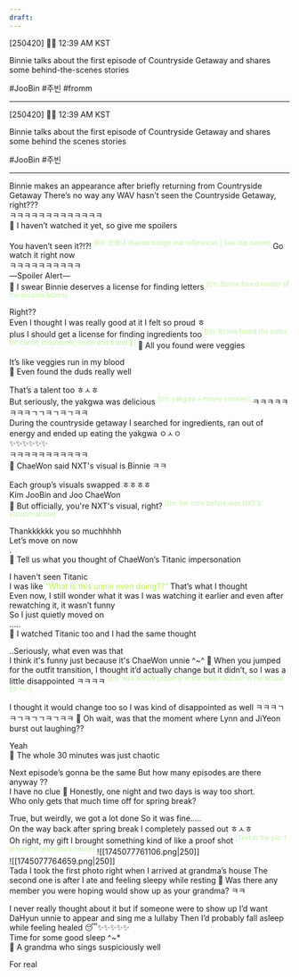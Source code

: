 ```yaml
---
draft:
---
```

[250420] 🐣💭 12:39 AM KST

Binnie talks about the first episode of Countryside Getaway and shares some behind-the-scenes stories

#JooBin #주빈 #fromm
___
[250420] 🐣💭 12:39 AM KST

Binnie talks about the first episode of Countryside Getaway and shares some behind the scenes stories

#JooBin #주빈
___
Binnie makes an appearance after briefly returning from Countryside Getaway
There’s no way any WAV hasn’t seen the Countryside Getaway, right???  
ㅋㅋㅋㅋㅋㅋㅋㅋㅋㅋㅋㅋㅋ  
🫧 I haven’t watched it yet, so give me spoilers

You haven’t seen it?!?!  <font color="#c3f4a5"><sup>[KR: 안봤냐 (Kaede badge war reference) | See clip below]</sup></font>
Go watch it right now  
ㅋㅋㅋㅋㅋㅋㅋㅋㅋㅋ  
—Spoiler Alert—  
🫧 I swear Binnie deserves a license for finding letters
<font color="#c3f4a5"><sup>[t/n: Binnie found mostly of the mission letters]</sup></font>

Right??  
Even I thought I was really good at it
I felt so proud
ㅎ  
plus I should get a license for finding ingredients too
<sup><font color="#c3f4a5">[t/n: Binnie found the notes for carrot, mushroom, onion and a dud 🤣]</font></sup>
🫧 All you found were veggies

It’s like veggies run in my blood  
🫧 Even found the duds really well

That’s a talent too
ㅎㅅㅎ  
But seriously, the yakgwa was delicious <sup><font color="#c3f4a5">[t/n: yakgwa = honey cookies]</font></sup>
ㅋㅋㅋㅋㅋㅋㅋㅋㄱㄱㅋㄱㅋㄱㅋㅋ  
During the countryside getaway
I searched for ingredients, ran out of energy and ended up eating the yakgwa
ㅇㅅㅇ  
✨✨✨✨✨✨  
ㅋㅋㅋㅋㅋㅋㅋㅋㅋㅋㅋ  
🫧 ChaeWon said NXT's visual is Binnie ㅋㅋ

Each group’s visuals swapped
ㅎㅎㅎㅎ  
Kim JooBin and Joo ChaeWon  
🫧 But officially, you're NXT's visual, right? <sup><font color="#c3f4a5">[t/n: her intro before was NXT's visual/maknae]</font></sup>

Thankkkkkk you so muchhhhh  
Let’s move on now  
.  
🫧 Tell us what you thought of ChaeWon’s Titanic impersonation

I haven't seen Titanic  
I was like <font color="#b7f54c">“What is this unnie even doing??”  </font>
That’s what I thought  
Even now, I still wonder what it was
I was watching it earlier and even after rewatching it, it wasn’t funny  
So I just quietly moved on  
…..  
🫧 I watched Titanic too and I had the same thought 

..Seriously, what even was that  
I think it's funny just because it's ChaeWon unnie
^~^
🫧 When you jumped for the outfit transition, I thought it’d actually change but it didn’t, so I was a little disappointed ㅋㅋㅋㅋ
<sup><font color="#c3f4a5">[t/n: was edited properly in the trailer but not in the actual EP ^~^]</font></sup>

I thought it would change too
so I was kind of disappointed as well
ㅋㅋㅋㄱㅋㄱㅋㄱㄱㅋㄱㅋㅋ
🫧 Oh wait, was that the moment where Lynn and JiYeon burst out laughing??

Yeah  
🫧 The whole 30 minutes was just chaotic

Next episode’s gonna be the same
But how many episodes are there anyway
??  
I have no clue
🫧 Honestly, one night and two days is way too short.  
Who only gets that much time off for spring break?

True, but weirdly, we got a lot done
So it was fine…..  
On the way back after spring break
I completely passed out
ㅎㅅㅎ  
Oh right, my gift
I brought something kind of like a proof shot
<sup><font color="#c3f4a5">[Text in the pic: I arrived at grandma’s house]</font></sup>
![[1745077761106.png|250]]  
![[1745077764659.png|250]]  
Tada
I took the first photo right when I arrived at grandma’s house
The second one is after I ate and feeling sleepy while resting
🫧 Was there any member you were hoping would show up as your grandma? ㅋㅋ

I never really thought about it but if someone were to show up
I’d want DaHyun unnie to appear and sing me a lullaby
Then I’d probably fall asleep while feeling healed
😴✨✨✨✨✨  
Time for some good sleep 
^~*  
🫧 A grandma who sings suspiciously well

For real  